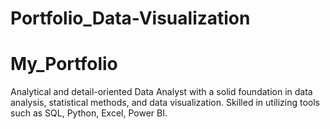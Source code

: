 # Portfolio_Data-Visualization

# My_Portfolio
Analytical and detail-oriented Data Analyst with a solid foundation in data analysis, statistical methods, and data visualization. Skilled in utilizing tools such as SQL, Python, Excel, Power BI. 
